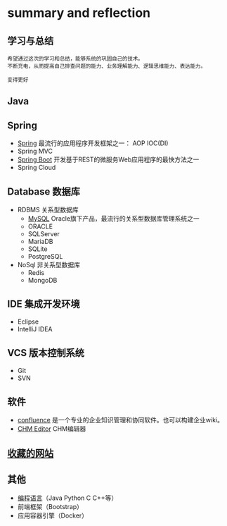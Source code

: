 # summary and reflection
## 学习与总结
```text
希望通过这次的学习和总结，能够系统的巩固自己的技术。
不断充电，从而提高自己排查问题的能力、业务理解能力、逻辑思维能力、表达能力。

变得更好
```


## Java

## Spring
- [Spring](./spring/spring.md) 最流行的应用程序开发框架之一： AOP IOC(DI)
- Spring MVC
- [Spring Boot](./spring/spring-boot.md) 开发基于REST的微服务Web应用程序的最快方法之一
- Spring Cloud

## Database 数据库
- RDBMS 关系型数据库
    - [MySQL](./database/mysql.md)  Oracle旗下产品，最流行的关系型数据库管理系统之一
    - ORACLE
    - SQLServer
    - MariaDB
    - SQLite
    - PostgreSQL
- NoSql 非关系型数据库
    - Redis
    - MongoDB

## IDE 集成开发环境
- Eclipse
- IntelliJ IDEA

## VCS 版本控制系统
- Git
- SVN

## 软件
- [confluence](/confluence.md)  是一个专业的企业知识管理和协同软件。也可以构建企业wiki。
- [CHM Editor](/chmeditor.md)  CHM编辑器

## [收藏的网站](/website.md)

## 其他
- [编程语言](/language.md)（Java Python C C++等）
- 前端框架（Bootstrap）
- 应用容器引擎（Docker）